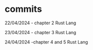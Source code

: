 # commits
22/04/2024 - chapter 2 Rust Lang 

23/04/2024 - chapter 3 Rust Lang

24/04/2024 -chapter 4 and 5 Rust Lang
